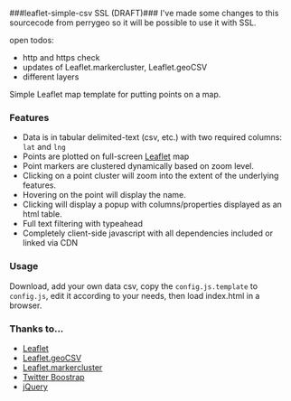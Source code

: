 ###leaflet-simple-csv SSL (DRAFT)###
I've made some changes to this sourcecode from perrygeo so it will be possible to use it with SSL.

open todos:
* http and https check
* updates of Leaflet.markercluster, Leaflet.geoCSV
* different layers 

Simple Leaflet map template for putting points on a map.

### Features
* Data is in tabular delimited-text (csv, etc.) with two required columns: `lat` and `lng`
* Points are plotted on full-screen [Leaflet](https://github.com/Leaflet/Leaflet) map
* Point markers are clustered dynamically based on zoom level.
* Clicking on a point cluster will zoom into the extent of the underlying features.
* Hovering on the point will display the name. 
* Clicking will display a popup with columns/properties displayed as an html table.
* Full text filtering with typeahead
* Completely client-side javascript with all dependencies included or linked via CDN

### Usage
Download, add your own data csv, copy the `config.js.template` to `config.js`, edit it according to your needs, then load index.html in a browser.

### Thanks to...

* [Leaflet](https://github.com/Leaflet/Leaflet)
* [Leaflet.geoCSV](https://github.com/joker-x/Leaflet.geoCSV)
* [Leaflet.markercluster](https://github.com/Leaflet/Leaflet.markercluster)
* [Twitter Boostrap](http://twitter.github.io/bootstrap/)
* [jQuery](http://jquery.com/)

